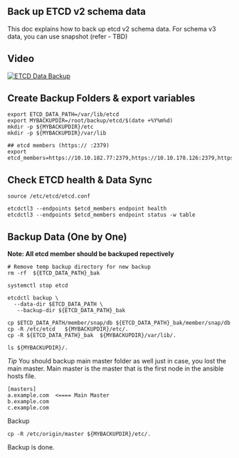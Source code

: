 Back up ETCD v2 schema data
------------------------------

This doc explains how to back up etcd v2 schema data. For schema v3 data, you can use snapshot (refer - TBD)


## Video
[![ETCD Data Backup](http://img.youtube.com/vi/TkkT92Y4nho/0.jpg)](https://www.youtube.com/embed/TkkT92Y4nho)


## Create Backup Folders & export variables
```
export ETCD_DATA_PATH=/var/lib/etcd
export MYBACKUPDIR=/root/backup/etcd/$(date +%Y%m%d)
mkdir -p ${MYBACKUPDIR}/etc
mkdir -p ${MYBACKUPDIR}/var/lib

## etcd members (https:// :2379)
export etcd_members=https://10.10.182.77:2379,https://10.10.178.126:2379,https://10.10.178.125:2379
```


## Check ETCD health & Data Sync
```
source /etc/etcd/etcd.conf

etcdctl3 --endpoints $etcd_members endpoint health
etcdctl3 --endpoints $etcd_members endpoint status -w table
```

## Backup Data (One by One) 
**Note: All etcd member should be backuped repectively**
```
# Remove temp backup directory for new backup
rm -rf  ${ETCD_DATA_PATH}_bak 

systemctl stop etcd

etcdctl backup \
  --data-dir $ETCD_DATA_PATH \
   --backup-dir ${ETCD_DATA_PATH}_bak

cp $ETCD_DATA_PATH/member/snap/db ${ETCD_DATA_PATH}_bak/member/snap/db
cp -R /etc/etcd   ${MYBACKUPDIR}/etc/.
cp -R ${ETCD_DATA_PATH}_bak  ${MYBACKUPDIR}/var/lib/.

ls ${MYBACKUPDIR}/.
```

*Tip*
You should backup main master folder as well just in case, you lost the main master.
Main master is the master that is the first node in the ansible hosts file.
```
[masters]
a.example.com  <==== Main Master
b.example.com
c.example.com
```
Backup
```
cp -R /etc/origin/master ${MYBACKUPDIR}/etc/.
```



Backup is done.
